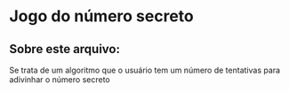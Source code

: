 <h1>Jogo do número secreto</h1>

<h2>Sobre este arquivo:</h2>
<p>Se trata de um algoritmo que o usuário tem um número de tentativas para adivinhar o número secreto</p>
